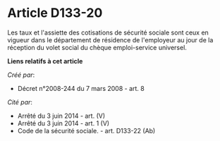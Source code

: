 # Article D133-20

Les taux et l'assiette des cotisations de sécurité sociale sont ceux en vigueur dans le département de résidence de
l'employeur au jour de la réception du volet social du chèque emploi-service universel.

**Liens relatifs à cet article**

_Créé par_:

  - Décret n°2008-244 du 7 mars 2008 - art. 8

_Cité par_:

  - Arrêté du 3 juin 2014 - art. (V)
  - Arrêté du 3 juin 2014 - art. 1 (V)
  - Code de la sécurité sociale. - art. D133-22 (Ab)
